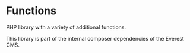 # Functions
PHP library with a variety of additional functions.

This library is part of the internal composer dependencies of the Everest CMS.
